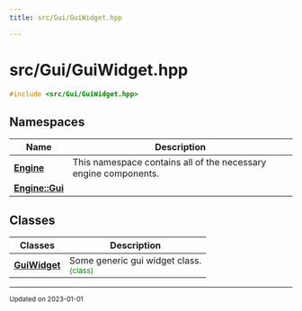 ```yaml
---
title: src/Gui/GuiWidget.hpp

---
```


# src/Gui/GuiWidget.hpp




```cpp
#include <src/Gui/GuiWidget.hpp>
```

## Namespaces

| Name           | Description    |
| -------------- | -------------- |
| **[Engine](/namespaces/namespaceEngine.md)** | This namespace contains all of the necessary engine components.  |
| **[Engine::Gui](/namespaces/namespaceEngine_1_1Gui.md)** |  |

## Classes

| Classes        | Description    |
| -------------- | -------------- |
| **[GuiWidget](/classes/classEngine_1_1Gui_1_1GuiWidget.md)** | Some generic gui widget class. <br> <sup><span style="color:green">(class)</span></sup> |






-------------------------------

<sub>Updated on 2023-01-01</sub>
